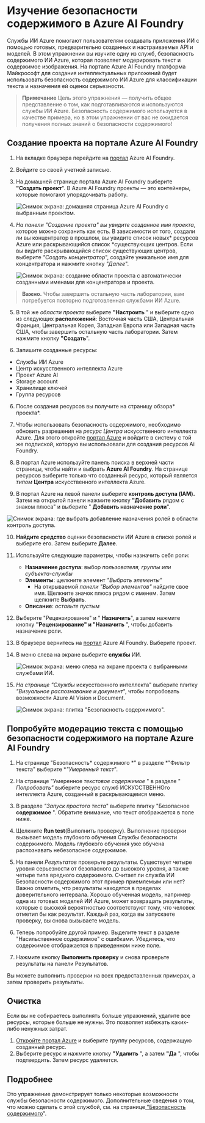 # Изучение безопасности содержимого в Azure AI Foundry

Службы ИИ Azure помогают пользователям создавать приложения ИИ с помощью готовых, предварительно созданных и настраиваемых API и моделей. В этом упражнении вы изучите одну из служб, безопасность содержимого ИИ Azure, которая позволяет модерировать текст и содержимое изображения. На портале Azure AI Foundry платформа Майкрософт для создания интеллектуальных приложений будет использовать безопасность содержимого ИИ Azure для классификации текста и назначения ей оценки серьезности. 

> **Примечание** Цель этого упражнения — получить общее представление о том, как подготавливаются и используются службы ИИ Azure. Безопасность содержимого используется в качестве примера, но в этом упражнении от вас не ожидается получения полных знаний о безопасности содержимого!

## Создание проекта на портале Azure AI Foundry

1. На вкладке браузера перейдите на [портал](https://ai.azure.com?azure-portal=true) Azure AI Foundry.

2. Войдите со своей учетной записью. 

3. На домашней странице портала Azure AI Foundry выберите **"Создать проект**". В Azure AI Foundry проекты — это контейнеры, которые помогают упорядочивать работу.  

    ![Снимок экрана: домашняя страница Azure AI Foundry с выбранным проектом.](./media/azure-ai-foundry-home-page.png)

4. *На панели "Создание проекта" вы увидите созданное имя проекта*, которое можно сохранить как есть. В зависимости от того, создали ли вы концентратор в прошлом, вы увидите список новых* ресурсов Azure или раскрывающийся список *существующих центров. Если вы видите раскрывающийся список существующих центров, выберите *"Создать концентратор*", создайте уникальное имя для концентратора и нажмите кнопку *"Далее*".  
 
    ![Снимок экрана: создание области проекта с автоматически созданными именами для концентратора и проекта.](./media/azure-ai-foundry-create-project.png)

> **Важно.** Чтобы завершить остальную часть лаборатории, вам потребуется повторно подготовленная службами ИИ Azure.

5. В той же *области проекта* выберите **"Настроить** " и выберите одно из следующих **расположений**: Восточная часть США, Центральная Франция, Центральная Корея, Западная Европа или Западная часть США, чтобы завершить остальную часть лаборатории. Затем нажмите кнопку **"Создать**". 

1. Запишите созданные ресурсы: 
- Службы ИИ Azure
- Центр искусственного интеллекта Azure
- Проект Azure AI
- Storage account
- Хранилище ключей
- Группа ресурсов  

6. После создания ресурсов вы получите на страницу обзора* проекта*. 

7. Чтобы использовать безопасность содержимого, необходимо обновить разрешения на *ресурс Центра* искусственного интеллекта Azure. Для этого откройте [портал Azure](https://portal.azure.com?portal-azure=true) и войдите в систему с той же подпиской, которую вы использовали для создания ресурсов Ai Foundry.  

8. В портал Azure используйте панель поиска в верхней части страницы, чтобы найти и выбрать **Azure AI Foundry**. На странице ресурсов выберите только что созданный ресурс, который является *типом* **Центра** искусственного интеллекта Azure.  

9. В портал Azure на левой панели выберите **контроль доступа (IAM).** Затем на открытой панели нажмите кнопку **"Добавить** рядом с знаком плюса" и выберите " **Добавить назначение роли**". 

![Снимок экрана: где выбрать добавление назначения ролей в области контроль доступа.](./media/content-safety/access-control-step-one.png)

10. **Найдите средство** оценки безопасности ИИ Azure в списке ролей и выберите его. Затем выберите **Далее**. 

11. Используйте следующие параметры, чтобы назначить себя роли: 
    - **Назначение доступа**: выбор *пользователя, группы или субъекта-службы*
    - **Элементы**: щелкните элемент *"Выбрать элементы"*
        - На открываемой *панели "Выбор элементов"* найдите свое имя. Щелкните значок плюса рядом с именем. Затем щелкните **Выбрать**.
    - **Описание**: *оставьте пустым*

12. Выберите "Рецензирование" и " **Назначить**", а затем нажмите кнопку **"Рецензирование" и "Назначить** ", чтобы добавить назначение роли.    

13. В браузере вернитесь на [портал](https://ai.azure.com?azure-portal=true) Azure AI Foundry. Выберите проект. 

14. В меню слева на экране выберите **службы** ИИ.
 
    ![Снимок экрана: меню слева на экране проекта с выбранными службами ИИ.](./media/azure-ai-foundry-ai-services.png)  

15. *На странице "Службы* искусственного интеллекта" выберите плитку *"Визуальное распознавание и документ*", чтобы попробовать возможности Azure AI Vision и Document.
    
    ![Снимок экрана: плитка "Безопасность содержимого".](./media/content-safety-tile.png)

## Попробуйте модерацию текста с помощью безопасности содержимого на портале Azure AI Foundry 

1. На странице "Безопасность* содержимого *" в разделе *"Фильтр текста" выберите **"Умеренный *текст**".

2. На странице "Умеренное *текстовое содержимое* " в разделе " *Попробовать"* выберите ресурс служб ИСКУССТВЕННОго интеллекта Azure, созданный в раскрывающемся меню.   

3. В разделе *"Запуск простого теста*" выберите плитку "Безопасное **содержимое** ". Обратите внимание, что текст отображается в поле ниже. 

4. Щелкните **Run test**(Выполнить проверку). Выполнение проверки вызывает модель глубокого обучения Службы безопасности содержимого. Модель глубокого обучения уже обучена распознавать небезопасное содержимое.

5. На панели *Результатов* проверьте результаты. Существует четыре уровня серьезности от безопасного до высокого уровня, а также четыре типа вредного содержимого. Считает ли служба ИИ Безопасности содержимого этот пример приемлемым или нет? Важно отметить, что результаты находятся в пределах доверительного интервала. Хорошо обученная модель, например одна из готовых моделей ИИ Azure, может возвращать результаты, которые с высокой вероятностью соответствуют тому, что человек отметил бы как результат. Каждый раз, когда вы запускаете проверку, вы снова вызываете модель. 

6. Теперь попробуйте другой пример. Выделите текст в разделе "Насильственное содержимое" с ошибками. Убедитесь, что содержимое отображается в приведенном ниже поле.

7. Нажмите кнопку **Выполнить проверку** и снова проверьте результаты на панели Результатов. 

Вы можете выполнить проверки на всех предоставленных примерах, а затем проверить результаты.

## Очистка

Если вы не собираетесь выполнять больше упражнений, удалите все ресурсы, которые больше не нужны. Это позволяет избежать каких-либо ненужных затрат.

1. [Откройте портал Azure]( https://portal.azure.com) и выберите группу ресурсов, содержащую созданный ресурс.
1. Выберите ресурс и нажмите кнопку **"Удалить** ", а затем **"Да** ", чтобы подтвердить. Затем ресурс удаляется.

## Подробнее

Это упражнение демонстрирует только некоторые возможности службы безопасности содержимого. Дополнительные сведения о том, что можно сделать с этой службой, см. на странице[ "Безопасность содержимого](https://learn.microsoft.com/azure/ai-services/content-safety/overview)".
